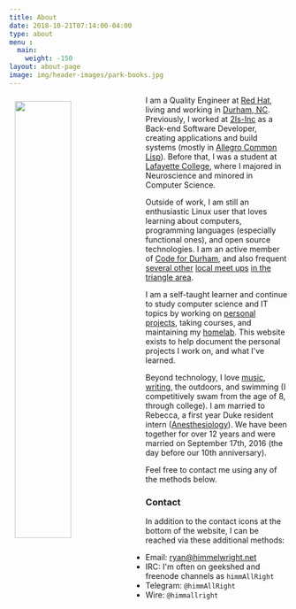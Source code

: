 ```yaml
---
title: About
date: 2018-10-21T07:14:00-04:00
type: about
menu :
  main:
    weight: -150
layout: about-page
image: img/header-images/park-books.jpg
---
```


<img src="../../img/about/east_campus.jpeg" style="width: 45%; float: left; margin: 10px 10px 10px 10px;"/>

I am a Quality Engineer at [Red Hat](https://redhat.com),
living and working in [Durham, NC](https://durhamnc.gov/). Previously,
I worked at [2Is-Inc](http://2is-inc.com/) as a Back-end Software Developer,
creating applications and build systems (mostly in [Allegro Common
Lisp](https://franz.com/products/allegro-common-lisp/)). Before that, I
was a student at [Lafayette College](https://www.lafayette.edu/),
where I majored in Neuroscience and minored in Computer Science.

Outside of work, I am still an enthusiastic Linux user that loves
learning about computers, programming languages (especially functional
ones), and open source technologies. I am an active member of [Code
for Durham](http://codefordurham.com/), and also frequent [several
other](https://trilug.org/) [local
meet ups](https://www.meetup.com/TriClojure) [in
the](https://www.meetup.com/learn-code-rdu/) [triangle
area](https://www.meetup.com/Triangle-Kubernetes-Meetup/).

I am a self-taught learner and continue to study computer science and
IT topics by working on [personal
projects](https://github.com/himmAllRight?tab=repositories), taking
courses, and maintaining my
[homelab](http://ryan.himmelwright.net/pages/homelab/). This website
exists to help document the personal projects I work on, and what I've
learned.

Beyond technology, I love [music](https://bandcamp.com/himmallright),
[writing](http://ryan.himmelwright.net/post/), the outdoors, and
swimming (I competitively swam from the age of 8, through college). I
am married to Rebecca, a first year Duke resident intern
([Anesthesiology](https://anesthesia.mc.duke.edu/)). We have been
together for over 12 years and were married on September 17th, 2016
(the day before our 10th anniversary).

Feel free to contact me using any of the methods below.


### Contact
In addition to the contact icons at the bottom of the website, I can
be reached via these additional methods:

* Email: [ryan@himmelwright.net](mailto:ryan@himmelwright.net)
* IRC: I'm often on geekshed and freenode channels as `himmAllRight`
* Telegram: `@himmAllRight`
* Wire: `@himmallright`



